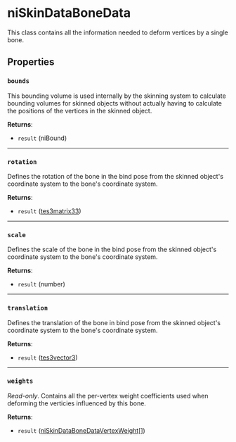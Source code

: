 # niSkinDataBoneData
<div class="search_terms" style="display: none">niskindatabonedata, skindatabonedata</div>

<!---
	This file is autogenerated. Do not edit this file manually. Your changes will be ignored.
	More information: https://github.com/MWSE/MWSE/tree/master/docs
-->

This class contains all the information needed to deform vertices by a single bone.

## Properties

### `bounds`
<div class="search_terms" style="display: none">bounds</div>

This bounding volume is used internally by the skinning system to calculate bounding volumes for skinned objects without actually having to calculate the positions of the vertices in the skinned object.

**Returns**:

* `result` (niBound)

***

### `rotation`
<div class="search_terms" style="display: none">rotation</div>

Defines the rotation of the bone in the bind pose from the skinned object's coordinate system to the bone's coordinate system.

**Returns**:

* `result` ([tes3matrix33](../types/tes3matrix33.md))

***

### `scale`
<div class="search_terms" style="display: none">scale</div>

Defines the scale of the bone in the bind pose from the skinned object's coordinate system to the bone's coordinate system.

**Returns**:

* `result` (number)

***

### `translation`
<div class="search_terms" style="display: none">translation</div>

Defines the translation of the bone in bind pose from the skinned object's coordinate system to the bone's coordinate system.

**Returns**:

* `result` ([tes3vector3](../types/tes3vector3.md))

***

### `weights`
<div class="search_terms" style="display: none">weights</div>

*Read-only*. Contains all the per-vertex weight coefficients used when deforming the verticies influenced by this bone.

**Returns**:

* `result` ([niSkinDataBoneDataVertexWeight](../types/niSkinDataBoneDataVertexWeight.md)[])


